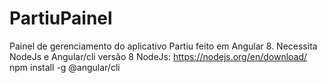 # PartiuPainel
Painel de gerenciamento do aplicativo Partiu feito em Angular 8.
Necessita NodeJs e Angular/cli versão 8
NodeJs: https://nodejs.org/en/download/
npm install -g @angular/cli
